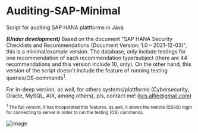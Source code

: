 # Auditing-SAP-Minimal
Script for auditing SAP HANA plattforms in Java

***(Under development)*** Based on the document "SAP HANA Security Checklists and Recommendations (Document Version: 1.0 – 2021-12-03)", this is a minimal/example version. The database, only include testings for one recommendation of each recommendation type/subject (there are 44 recommendations and this version include 10, only). On the other hand, this version of the script doesn't include the feature of running testing queries/OS-commands<sup>1</sup>.

For in-deep version, as well, for others systems/plattforms (Cybersecurity, Oracle, MySQL, AIX, among others), pls, contact me! (luis.alfie@gmail.com)


<sup><sup>1</sup> The full version, it has incoporated this features, as well, it allows the remote (SSH2) login for connecting to server in order to run the testing (OS) commands.

  ![image](https://user-images.githubusercontent.com/40904281/147306923-d8458cf2-f323-44d2-94e6-91aea0e0eec2.png)

